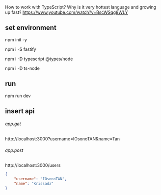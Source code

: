 How to work with TypeScript? Why is it very hottest language and growing up fast?
https://www.youtube.com/watch?v=BscWSqg8WLY

## set environment

npm init -y

npm i -S fastify

npm i -D typescript @types/node

npm i -D ts-node

## run

npm run dev 

## insert api 

###### app.get

http://localhost:3000?username=IOsonoTAN&name=Tan

###### app.post

http://localhost:3000/users

```json
{
    "username": "IOsonoTAN",
    "name": "Krissada"
}
```


